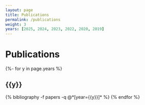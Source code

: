 ```yaml
---
layout: page
title: Publications
permalink: /publications
weight: 3
years: [2025, 2024, 2023, 2022, 2020, 2019]
---
```


# **Publications**


<div class="publications">
{%- for y in page.years %}
  <h2 class="year">{{y}}</h2>
  {% bibliography -f papers -q @*[year={{y}}]* %}
{% endfor %}
</div>


<br/>


